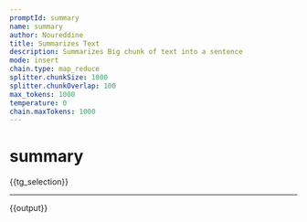 ```yaml
---
promptId: summary
name: summary
author: Noureddine
title: Summarizes Text
description: Summarizes Big chunk of text into a sentence
mode: insert
chain.type: map_reduce
splitter.chunkSize: 1000
splitter.chunkOverlap: 100
max_tokens: 1000
temperature: 0
chain.maxTokens: 1000
---
```

# summary
{{tg_selection}}
***
{{output}}